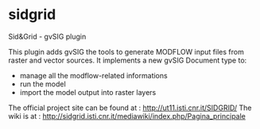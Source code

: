 sidgrid
=======

Sid&amp;Grid - gvSIG plugin

This plugin adds gvSIG the tools to generate MODFLOW input files from raster and vector sources.
It implements a new gvSIG Document type to:

 - manage all the modflow-related informations
 - run the model
 - import the model output into raster layers

The official project site can be found at : http://ut11.isti.cnr.it/SIDGRID/
The wiki is at : http://sidgrid.isti.cnr.it/mediawiki/index.php/Pagina_principale

